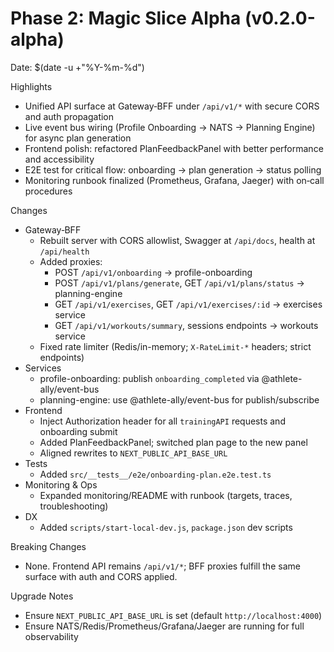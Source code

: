 # Phase 2: Magic Slice Alpha (v0.2.0-alpha)

Date: $(date -u +"%Y-%m-%d")

Highlights
- Unified API surface at Gateway‑BFF under `/api/v1/*` with secure CORS and auth propagation
- Live event bus wiring (Profile Onboarding → NATS → Planning Engine) for async plan generation
- Frontend polish: refactored PlanFeedbackPanel with better performance and accessibility
- E2E test for critical flow: onboarding → plan generation → status polling
- Monitoring runbook finalized (Prometheus, Grafana, Jaeger) with on‑call procedures

Changes
- Gateway‑BFF
  - Rebuilt server with CORS allowlist, Swagger at `/api/docs`, health at `/api/health`
  - Added proxies:
    - POST `/api/v1/onboarding` → profile-onboarding
    - POST `/api/v1/plans/generate`, GET `/api/v1/plans/status` → planning-engine
    - GET `/api/v1/exercises`, GET `/api/v1/exercises/:id` → exercises service
    - GET `/api/v1/workouts/summary`, sessions endpoints → workouts service
  - Fixed rate limiter (Redis/in-memory; `X-RateLimit-*` headers; strict endpoints)
- Services
  - profile-onboarding: publish `onboarding_completed` via @athlete-ally/event-bus
  - planning-engine: use @athlete-ally/event-bus for publish/subscribe
- Frontend
  - Inject Authorization header for all `trainingAPI` requests and onboarding submit
  - Added PlanFeedbackPanel; switched plan page to the new panel
  - Aligned rewrites to `NEXT_PUBLIC_API_BASE_URL`
- Tests
  - Added `src/__tests__/e2e/onboarding-plan.e2e.test.ts`
- Monitoring & Ops
  - Expanded monitoring/README with runbook (targets, traces, troubleshooting)
- DX
  - Added `scripts/start-local-dev.js`, `package.json` dev scripts

Breaking Changes
- None. Frontend API remains `/api/v1/*`; BFF proxies fulfill the same surface with auth and CORS applied.

Upgrade Notes
- Ensure `NEXT_PUBLIC_API_BASE_URL` is set (default `http://localhost:4000`)
- Ensure NATS/Redis/Prometheus/Grafana/Jaeger are running for full observability

